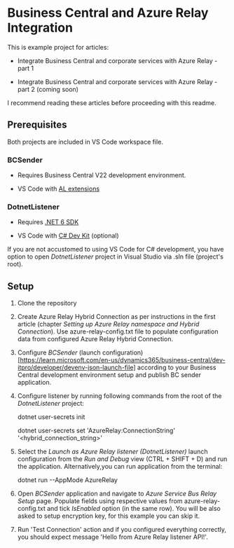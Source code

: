 
# Business Central and Azure Relay Integration

This is example project for articles:

- Integrate Business Central and corporate services with Azure Relay - part 1

- Integrate Business Central and corporate services with Azure Relay - part 2 (coming soon)

  

I recommend reading these articles before proceeding with this readme.

  

## Prerequisites

Both projects are included in VS Code workspace file.

### BCSender

- Requires Business Central V22 development environment.

- VS Code with [AL extensions](https://marketplace.visualstudio.com/items?itemName=ms-dynamics-smb.al)

  

### DotnetListener

- Requires [.NET 6 SDK](https://dotnet.microsoft.com/en-us/download/dotnet/6.0)

- VS Code with [C# Dev Kit](https://marketplace.visualstudio.com/items?itemName=ms-dotnettools.csdevkit) (optional)

  

If you are not accustomed to using VS Code for C# development, you have option to open *DotnetListener* project in Visual Studio via .sln file (project's root).

  

## Setup

1. Clone the repository

2. Create Azure Relay Hybrid Connection as per instructions in the first article (chapter *Setting up Azure Relay namespace and Hybrid Connection*). Use azure-relay-config.txt file to populate configuration data from configured Azure Relay Hybrid Connection.

3. Configure *BCSender* (launch configuration)[https://learn.microsoft.com/en-us/dynamics365/business-central/dev-itpro/developer/devenv-json-launch-file] according to your Business Central development environment setup and publish BC sender application.

4. Configure listener by running following commands from the root of the *DotnetListener* project:

    dotnet user-secrets init
    
    dotnet user-secrets set 'AzureRelay:ConnectionString' '<hybrid_connection_string>'


5. Select the *Launch as Azure Relay listener (DotnetListener)* launch configuration from the *Run and Debug* view (CTRL + SHIFT + D) and run the application. Alternatively,you can run application from the terminal:

    dotnet run --AppMode AzureRelay


6. Open *BCSender* application and navigate to *Azure Service Bus Relay Setup* page. Populate fields using respective values from azure-relay-config.txt and tick *IsEnabled* option (in the same row). You will be also asked to setup encryption key, for this example you can skip it.

7. Run 'Test Connection' action and if you configured everything correctly, you should expect message 'Hello from Azure Relay listener API!'.

